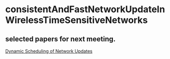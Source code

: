 # consistentAndFastNetworkUpdateInWirelessTimeSensitiveNetworks

## selected papers for next meeting.
[Dynamic Scheduling of Network Updates](https://www.cs.jhu.edu/~xinjin/files/SIGCOMM14_Dionysus.pdf) 
